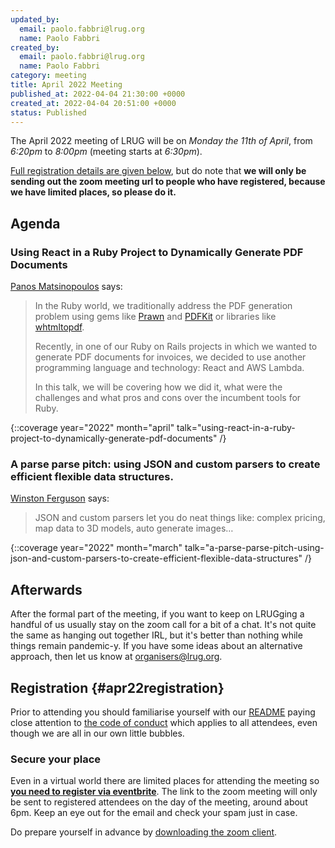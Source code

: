 ```yaml
---
updated_by:
  email: paolo.fabbri@lrug.org
  name: Paolo Fabbri
created_by:
  email: paolo.fabbri@lrug.org
  name: Paolo Fabbri
category: meeting
title: April 2022 Meeting
published_at: 2022-04-04 21:30:00 +0000
created_at: 2022-04-04 20:51:00 +0000
status: Published
---
```


The April 2022 meeting of LRUG will be on *Monday the 11th of April*,
from _6:20pm_ to _8:00pm_ (meeting starts at _6:30pm_).

[Full registration details are given below](#apr22registration), but do
note that **we will only be sending out the zoom meeting url to people who
have registered, because we have limited places, so please do it.**

## Agenda

### Using React in a Ruby Project to Dynamically Generate PDF Documents

[Panos Matsinopoulos](https://getlavanda.com) says:

> In the Ruby world, we traditionally address the PDF generation problem
> using gems like [Prawn](https://github.com/prawnpdf/prawn) and [PDFKit](https://github.com/pdfkit/pdfkit)
> or libraries like [whtmltopdf](https://wkhtmltopdf.org/).
> 
> Recently, in one of our Ruby on Rails projects in which we 
> wanted to generate PDF documents for invoices, we decided to use
> another programming language and technology: React and AWS Lambda.
> 
> In this talk, we will be covering how we did it, what were the challenges
> and what pros and cons over the incumbent tools for Ruby.

{::coverage year="2022" month="april" talk="using-react-in-a-ruby-project-to-dynamically-generate-pdf-documents" /}

### A parse parse pitch: using JSON and custom parsers to create efficient flexible data structures.

[Winston Ferguson](https://www.linkedin.com/in/winstonferguson) says:

> JSON and custom parsers let you do neat things like: 
> complex pricing, map data to 3D models, auto generate images… 

{::coverage year="2022" month="march" talk="a-parse-parse-pitch-using-json-and-custom-parsers-to-create-efficient-flexible-data-structures" /}

## Afterwards

After the formal part of the meeting, if you want to keep on LRUGging a
handful of us usually stay on the zoom call for a bit of a chat. It's not
quite the same as hanging out together IRL, but it's better than nothing
while things remain pandemic-y. If you have some ideas about an
alternative approach, then let us know at
[organisers@lrug.org](mailto:organisers@lrug.org).

## Registration {#apr22registration}

Prior to attending you should familiarise yourself with our
[README](http://readme.lrug.org/) paying close attention to [the code of
conduct](http://readme.lrug.org/#code-of-conduct) which applies to all
attendees, even though we are all in our own little bubbles.

### Secure your place

Even in a virtual world there are limited places for attending the
meeting so **[you need to register via eventbrite][apr2022-eventbrite]**.
The link to the zoom meeting will only be sent to registered attendees on
the day of the meeting, around about 6pm. Keep an eye out for the email
and check your spam just in case.

Do prepare yourself in advance by [downloading the zoom
client](https://zoom.us/support/download).

[apr2022-eventbrite]: https://www.eventbrite.com/e/lrug-march-2022-tickets-292085996077
